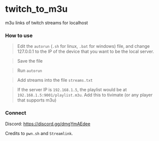 # twitch_to_m3u
m3u links of twitch streams for localhost

### How to use
> Edit the `autorun` (`.sh` for linux, `.bat` for windows) file, and change 127.0.0.1 to the IP of the device that you want to be the local server.

> Save the file

> Run `autorun`

> Add streams into the file `streams.txt`

> If the server IP is `192.168.1.5`, the playlist would be at `192.168.1.5:9001/playlist.m3u`. Add this to tivimate (or any player that supports m3u)

### Connect
Discord: https://discord.gg/dmgYmAEdee



Credits to `pwn.sh` and `Streamlink`.
